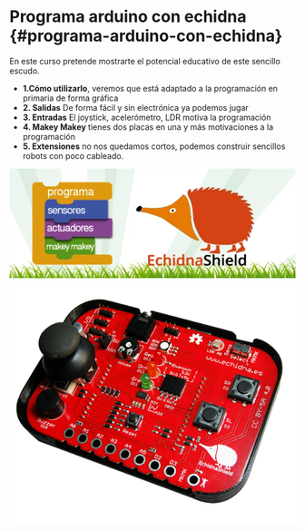 # Programa arduino con echidna {#programa-arduino-con-echidna}

En este curso pretende mostrarte el potencial educativo de este sencillo escudo.
* **1.Cómo utilizarlo**, veremos que está adaptado a la programación en primaria de forma gráfica
* **2. Salidas** De forma fácil y sin electrónica ya podemos jugar
* **3. Entradas** El joystick, acelerómetro, LDR motiva la programación
* **4. Makey Makey** tienes dos placas en una y más motivaciones a la programación
* **5. Extensiones** no nos quedamos cortos, podemos construir sencillos robots con poco cableado.

![](/images/image88.png)

![](/images/image1.png)